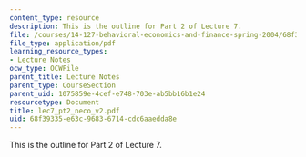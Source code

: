```yaml
---
content_type: resource
description: This is the outline for Part 2 of Lecture 7.
file: /courses/14-127-behavioral-economics-and-finance-spring-2004/68f39335e63c96836714cdc6aaedda8e_lec7_pt2_neco_v2.pdf
file_type: application/pdf
learning_resource_types:
- Lecture Notes
ocw_type: OCWFile
parent_title: Lecture Notes
parent_type: CourseSection
parent_uid: 1075859e-4cef-e748-703e-ab5bb16b1e24
resourcetype: Document
title: lec7_pt2_neco_v2.pdf
uid: 68f39335-e63c-9683-6714-cdc6aaedda8e
---
```

This is the outline for Part 2 of Lecture 7.

